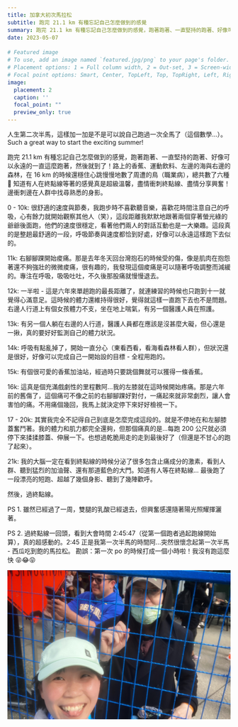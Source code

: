 ```yaml
---
title: 加拿大初次馬拉松
subtitle: 跑完 21.1 km 有種忘記自己怎麼做到的感覺
summary: 跑完 21.1 km 有種忘記自己怎麼做到的感覺，跑著跑著、一直堅持的跑著、好像可以永遠的一直這麼跑著，然後就到了！...
date: 2023-05-07

# Featured image
# To use, add an image named `featured.jpg/png` to your page's folder.
# Placement options: 1 = Full column width, 2 = Out-set, 3 = Screen-width
# Focal point options: Smart, Center, TopLeft, Top, TopRight, Left, Right, BottomLeft, Bottom, BottomRight
image:
  placement: 2
  caption: ''
  focal_point: ""
  preview_only: true
---
```


人生第二次半馬，這樣加一加是不是可以說自己跑過一次全馬了（這個數學...）。Such a great way to start the exciting summer! 

跑完 21.1 km 有種忘記自己怎麼做到的感覺，跑著跑著、一直堅持的跑著、好像可以永遠的一直這麼跑著，然後就到了！路上的香蕉、運動飲料、左邊的海與右邊的森林，在 16 km 的時候還穩住心跳慢慢地數了周遭的鳥（職業病），總共數了六種 🙂 
知道有人在終點線等著的感覺真是超級溫馨，盡情衝刺終點線、盡情分享興奮！邊衝刺邊在人群中找尋熟悉的身影。

0 - 10k: 很舒適的速度與節奏，我跑步時不喜歡聽音樂，喜歡花時間注意自己的呼吸，心有餘力就開始觀察其他人（笑），這段距離我默默地跟著兩個穿著螢光綠的爺爺後面跑，他們的速度很穩定，看著他們兩人的對話互動也是一大樂趣。這段真的是整趟最舒適的一段，呼吸節奏與速度都恰到好處，好像可以永遠這樣跑下去似的。

11k: 右腳腳踝開始痠痛。那是去年冬天回台灣抱石的時候受的傷，像是肌肉在抱怨著還不夠強壯的微微痠痛，很有趣的，我發現這個痠痛是可以隨著呼吸調整而減緩的。專注在呼吸，吸吸吐吐，不久後那股痛就慢慢退去。

12k: 一半啦 - 這是六年來單趟跑的最長距離了，就連練習的時候也只跑到十一就覺得心滿意足。這時候的體力還維持得很好，覺得就這樣一直跑下去也不是問題。右邊人行道上有個女孩體力不支，坐在地上喘氣，有另一個醫護人員在照護。

13k: 有另一個人躺在右邊的人行道，醫護人員都在應該是沒甚麼大礙，但心還是一揪，真的要好好監測自己的體力狀況。

14k: 呼吸有點亂掉了，開始一直分心（東看西看，看海看森林看人群），但狀況還是很好，好像可以完成自己一開始設的目標 - 全程用跑的。

15k: 有個很可愛的香蕉加油站，經過時只要跳個舞就可以獲得一條香蕉。

16k: 這真是個充滿戲劇性的里程數阿...我的左膝就在這時候開始疼痛。那是六年前的舊傷了，這個痛可不像之前的右腳腳踝好對付，一痛起來就非常劇烈，讓人會害怕的痛。不用痛個幾回，我馬上就決定停下來好好檢視一下。

17 - 20k: 其實我完全不記得自己到底是怎麼完成這段的。就是不停地在和左腳膝蓋奮鬥著。我的體力和肌力都完全還夠，但那個痛真的是...每跑 200 公尺就必須停下來揉揉膝蓋、伸展一下。也想過乾脆用走的走到最後好了（但還是不甘心的跑了起來）。

21k: 我的大腦一定在看到終點線的時候分泌了很多包含止痛成分的激素，看到人群、聽到猛烈的加油聲、還有那道藍色的大門。知道有人等在終點線... 最後跑了一段漂亮的短跑、超越了幾個身影、聽到了幾陣歡呼。

然後，過終點線。

PS 1. 雖然已經過了一周，雙腿的乳酸已經退去，但興奮感還隨著陽光照耀揮灑著。

PS 2. 過終點線一回頭，看到大會時間 2:45:47（從第一個跑者過起跑線開始算），真的超感動的。2:45 正是我第一次半馬的時間阿...突然很懷念起第一次半馬 - 西瓜吃到飽的馬拉松。
勘誤：第一次 po 的時候打成一個小時啦！我沒有跑這麼快 😝😂😝


![alt text](featured.jpg)